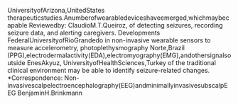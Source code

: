 UniversityofArizona,UnitedStates
therapeuticstudies.Anumberofwearabledeviceshaveemerged,whichmaybecapable
Reviewedby:
ClaudioM.T.Queiroz, of detecting seizures, recording seizure data, and alerting caregivers. Developments
FederalUniversityofRioGrandedo in non-invasive wearable sensors to measure accelerometry, photoplethysmography
Norte,Brazil
(PPG),electrodermalactivity(EDA),electromyography(EMG),andothersignalsoutside
EnesAkyuz,
UniversityofHealthSciences,Turkey of the traditional clinical environment may be able to identify seizure-related changes.
*Correspondence: Non-invasivescalpelectroencephalography(EEG)andminimallyinvasivesubscalpEEG
BenjaminH.Brinkmann